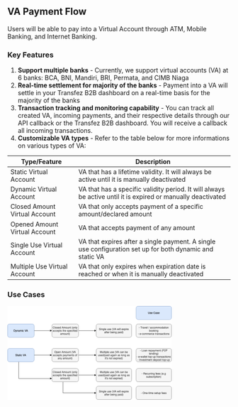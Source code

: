 ## VA Payment Flow
<p>Users will be able to pay into a Virtual Account through ATM, Mobile Banking, and Internet Banking.</p>
<h3 id="key-features-api-va-aggregator" type="normal">Key Features</h3>
<ol>
<li><strong>Support multiple banks</strong> - Currently, we support virtual accounts (VA) at 6 banks: BCA, BNI, Mandiri, BRI, Permata, and CIMB Niaga</li>
<li><strong>Real-time settlement for majority of the banks</strong> - Payment into a VA will settle in your Transfez B2B dashboard on a real-time basis for the majority of the banks</li>
<li><strong>Transaction tracking and monitoring capability</strong> - You can track all created VA, incoming payments, and their respective details through our API callback or the Transfez B2B dashboard. You will receive a callback all incoming transactions.</li>
<li><strong>Customizable VA types</strong> - Refer to the table below for more informations on various types of VA:</li>
</ol>
<table><thead>
<tr>
<th>Type/Feature</th>
<th>Description</th>
</tr>
</thead><tbody>
<tr>
<td>Static Virtual Account</td>
<td>VA that has a lifetime validity. It will always be active until it is manually deactivated</td>
</tr>
<tr>
<td>Dynamic Virtual Account</td>
<td>VA that has a specific validity period. It will always be active until it is expired or manually deactivated</td>
</tr>
<tr>
<td>Closed Amount Virtual Account</td>
<td>VA that only accepts payment of a specific amount/declared amount</td>
</tr>
<tr>
<td>Opened Amount Virtual Account</td>
<td>VA that accepts payment of any amount</td>
</tr>
<tr>
<td>Single Use Virtual Account</td>
<td>VA that expires after a single payment. A single use configuration set up for both dynamic and static VA</td>
</tr>
<tr>
<td>Multiple Use Virtual Account</td>
<td>VA that only expires when expiration date is reached or when it is manually deactivated</td>
</tr>
</tbody></table>
<h3 id="use-cases-api-va-aggregator" type="normal">Use Cases</h3>
<p><img src="../images/va_use_case__preview_rev_1.png" alt="VA Use Cases" /></p>
